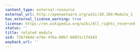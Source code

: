 ```yaml
---
content_type: external-resource
external_url: http://openwetware.org/wiki/20.109:Module_2
has_external_license_warning: true
license: https://en.wikipedia.org/wiki/All_rights_reserved
status: ''
title: related module
uid: 73b7484d-e7de-4f6a-80b7-66831c1f4183
wayback_url: ''
---
```

